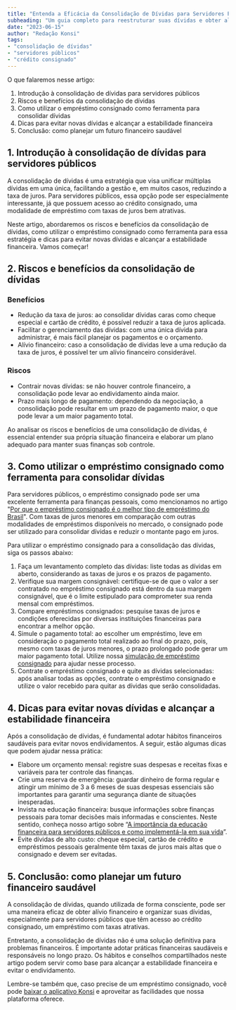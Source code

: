```yaml
---
title: "Entenda a Eficácia da Consolidação de Dívidas para Servidores Públicos"
subheading: "Um guia completo para reestruturar suas dívidas e obter alívio financeiro"
date: "2023-06-15"
author: "Redação Konsi"
tags:
- "consolidação de dívidas"
- "servidores públicos"
- "crédito consignado"
---
```


O que falaremos nesse artigo:

1. Introdução à consolidação de dívidas para servidores públicos
2. Riscos e benefícios da consolidação de dívidas
3. Como utilizar o empréstimo consignado como ferramenta para consolidar dívidas
4. Dicas para evitar novas dívidas e alcançar a estabilidade financeira
5. Conclusão: como planejar um futuro financeiro saudável

## 1. Introdução à consolidação de dívidas para servidores públicos

A consolidação de dívidas é uma estratégia que visa unificar múltiplas dívidas em uma única, facilitando a gestão e, em muitos casos, reduzindo a taxa de juros. Para servidores públicos, essa opção pode ser especialmente interessante, já que possuem acesso ao crédito consignado, uma modalidade de empréstimo com taxas de juros bem atrativas.

Neste artigo, abordaremos os riscos e benefícios da consolidação de dívidas, como utilizar o empréstimo consignado como ferramenta para essa estratégia e dicas para evitar novas dívidas e alcançar a estabilidade financeira. Vamos começar!

## 2. Riscos e benefícios da consolidação de dívidas

### Benefícios
- Redução da taxa de juros: ao consolidar dívidas caras como cheque especial e cartão de crédito, é possível reduzir a taxa de juros aplicada.
- Facilitar o gerenciamento das dívidas: com uma única dívida para administrar, é mais fácil planejar os pagamentos e o orçamento.
- Alívio financeiro: caso a consolidação de dívidas leve a uma redução da taxa de juros, é possível ter um alívio financeiro considerável.

### Riscos
- Contrair novas dívidas: se não houver controle financeiro, a consolidação pode levar ao endividamento ainda maior.
- Prazo mais longo de pagamento: dependendo da negociação, a consolidação pode resultar em um prazo de pagamento maior, o que pode levar a um maior pagamento total.

Ao analisar os riscos e benefícios de uma consolidação de dívidas, é essencial entender sua própria situação financeira e elaborar um plano adequado para manter suas finanças sob controle.

## 3. Como utilizar o empréstimo consignado como ferramenta para consolidar dívidas

Para servidores públicos, o empréstimo consignado pode ser uma excelente ferramenta para finanças pessoais, como mencionamos no artigo "[Por que o empréstimo consignado é o melhor tipo de empréstimo do Brasil](./5-motivos-para-escolher-o-credito-consignado-publico.md)". Com taxas de juros menores em comparação com outras modalidades de empréstimos disponíveis no mercado, o consignado pode ser utilizado para consolidar dívidas e reduzir o montante pago em juros.

Para utilizar o empréstimo consignado para a consolidação das dívidas, siga os passos abaixo:

1. Faça um levantamento completo das dívidas: liste todas as dívidas em aberto, considerando as taxas de juros e os prazos de pagamento.
2. Verifique sua margem consignável: certifique-se de que o valor a ser contratado no empréstimo consignado está dentro da sua margem consignável, que é o limite estipulado para comprometer sua renda mensal com empréstimos.
3. Compare empréstimos consignados: pesquise taxas de juros e condições oferecidas por diversas instituições financeiras para encontrar a melhor opção.
4. Simule o pagamento total: ao escolher um empréstimo, leve em consideração o pagamento total realizado ao final do prazo, pois, mesmo com taxas de juros menores, o prazo prolongado pode gerar um maior pagamento total. Utilize nossa [simulação de empréstimo consignado](./simular-emprestimo-consignado.md) para ajudar nesse processo.
5. Contrate o empréstimo consignado e quite as dívidas selecionadas: após analisar todas as opções, contrate o empréstimo consignado e utilize o valor recebido para quitar as dívidas que serão consolidadas.

## 4. Dicas para evitar novas dívidas e alcançar a estabilidade financeira

Após a consolidação de dívidas, é fundamental adotar hábitos financeiros saudáveis para evitar novos endividamentos. A seguir, estão algumas dicas que podem ajudar nessa prática:

- Elabore um orçamento mensal: registre suas despesas e receitas fixas e variáveis para ter controle das finanças.
- Crie uma reserva de emergência: guardar dinheiro de forma regular e atingir um mínimo de 3 a 6 meses de suas despesas essenciais são importantes para garantir uma segurança diante de situações inesperadas.
- Invista na educação financeira: busque informações sobre finanças pessoais para tomar decisões mais informadas e conscientes. Neste sentido, conheça nosso artigo sobre “[A importância da educação financeira para servidores públicos e como implementá-la em sua vida](./a-importncia-da-educao-financeira-para-servidores-pblicos-e-como-implement-la-em-sua-vida.md)”.
- Evite dívidas de alto custo: cheque especial, cartão de crédito e empréstimos pessoais geralmente têm taxas de juros mais altas que o consignado e devem ser evitadas.

## 5. Conclusão: como planejar um futuro financeiro saudável

A consolidação de dívidas, quando utilizada de forma consciente, pode ser uma maneira eficaz de obter alívio financeiro e organizar suas dívidas, especialmente para servidores públicos que têm acesso ao crédito consignado, um empréstimo com taxas atrativas.

Entretanto, a consolidação de dívidas não é uma solução definitiva para problemas financeiros. É importante adotar práticas financeiras saudáveis e responsáveis no longo prazo. Os hábitos e conselhos compartilhados neste artigo podem servir como base para alcançar a estabilidade financeira e evitar o endividamento.

Lembre-se também que, caso precise de um empréstimo consignado, você pode [baixar o aplicativo Konsi](https://konsi.com.br/download) e aproveitar as facilidades que nossa plataforma oferece.
